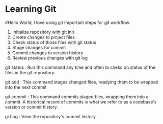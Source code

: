 # Learning Git
#Hello World, I love using git
Important steps for git workflow: 

1. Initialize repository with git init
2. Create changes to project files
3. Check status of those files with git status
4. Stage changes for commit
5. Commit changes to version history
6. Review previous changes with git log


git status : Run this command any time and often to chekc on status of the files in the git repository.

git add : This command stages changed files, readying them to be wrapped into the next commit

git commit : This command commits staged files, wrapping them into a commit. A historical record of commits is what we refer to as a codebase's version or commit history.

gi tlog : View the repository's commit history 




